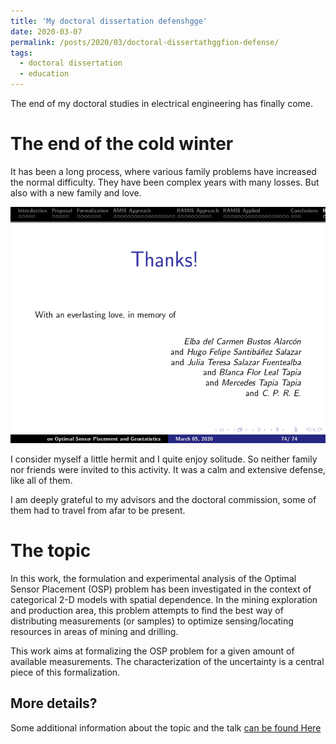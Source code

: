 ```yaml
---
title: 'My doctoral dissertation defenshgge'
date: 2020-03-07
permalink: /posts/2020/03/doctoral-dissertathggfion-defense/
tags:
  - doctoral dissertation
  - education
---
```


The end of my doctoral studies in electrical engineering has finally come.

The end of the cold winter
======
It has been a long process, where various family problems have increased the normal difficulty. They have been complex years with many losses. But also with a new family and love.

![Thanks to those who have left](/files/talks/2020/20200307_Thesis_Slides_FASL/45.jpg)


I consider myself a little hermit and I quite enjoy solitude. So neither family nor friends were invited to this activity. It was a calm and extensive defense, like all of them.

I am deeply grateful to my advisors and the doctoral commission, some of them had to travel from afar to be present.


The topic
======

In this work, the formulation and experimental analysis of the Optimal Sensor Placement (OSP) problem has been investigated in the context of categorical 2-D models with spatial dependence. In the mining exploration and production area, this problem attempts to find the best way of distributing measurements (or samples) to optimize sensing/locating resources in areas of mining and drilling. 

This work aims at formalizing the OSP problem for a given amount of available measurements. The characterization of the uncertainty is a central piece of this formalization.

More details?
------

Some additional information about the topic and the talk [can be found Here](/talks/2020-03-07-talk-dissertation-defense)
